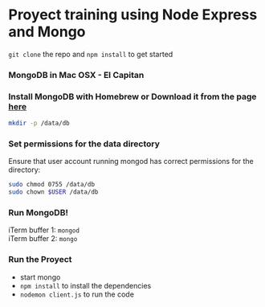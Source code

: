 # Proyect training using Node Express and Mongo

```git clone``` the repo and ```npm install``` to get started

### MongoDB in Mac OSX - El Capitan

### Install MongoDB with Homebrew or Download it from the page <a href="http://www.mongodb.org/downloads" target="_blank">here</a>

```bash
mkdir -p /data/db
```
### Set permissions for the data directory
Ensure that user account running mongod has correct permissions for the directory:

```bash
sudo chmod 0755 /data/db
sudo chown $USER /data/db
```

### Run MongoDB!
iTerm buffer 1: `mongod`  
iTerm buffer 2: `mongo`

### Run the Proyect
- start mongo
- `npm install` to install the dependencies
- `nodemon client.js` to run the code 
